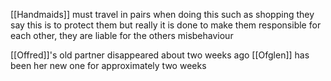 [[Handmaids]] must travel in pairs when doing this such as shopping
they say this is to protect them but really it is done to make them responsible for each other, they are liable for the others misbehaviour

[[Offred]]'s old partner disappeared about two weeks ago [[Ofglen]] has been her new one for approximately two weeks
